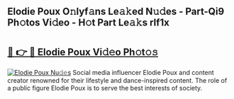 ## Elodie Poux O𝚗lyf𝚊ns Le𝚊𝚔ed N𝚞𝚍es - Part-Qi9 Ph𝚘tos Vi𝚍eo - H𝚘t Part Le𝚊𝚔s rlf1x

# <h2><a href="http://hf8fvuz.feru.top/?c=Elodie+Poux">🔗 👉 🔴 Elodie Poux Vi𝚍𝚎o Ph𝚘t𝚘𝚜</a></h2>

[![Elodie Poux Nu𝚍𝚎s](https://i.imgur.com/0TWrTi3.gif)](http://hf8fvuz.feru.top/?c=Elodie+Poux)
Social media influencer Elodie Poux and content creator renowned for their lifestyle and dance-inspired content. The role of a public figure Elodie Poux is to serve the best interests of society. 
